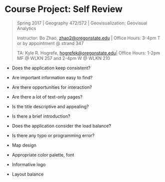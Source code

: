 # Course Project: Self Review

> Spring 2017 | Geography 472/572 | Geovisualization: Geovisual Analytics
>
> Instructor: Bo Zhao, zhao2@oregonstate.edu | Office Hours: 3-4pm T or by appointment @ strand 347
>
> TA: Kyle R. Hogrefe, hogrefek@oregonstate.edu| Office Hours: 1-2pm MF @ WLKN 257 and 2-4pm W @ WLKN 210



- Does the application keep consistent?


- Are important information easy to find?


- Are there opportunities for interaction?

- Are there a lot of text-only pages?

- Is the title descriptive and appealing?

- Is there a brief introduction?

- Does the application consider the load balance?

- Is there any typo or programming error?

- Map design

- Appropriate color palette, font

- Informative logo

- Layout balance
